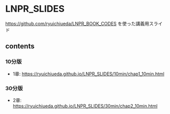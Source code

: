 # LNPR_SLIDES

https://github.com/ryuichiueda/LNPR_BOOK_CODES を使った講義用スライド


## contents

### 10分版

* 1章: https://ryuichiueda.github.io/LNPR_SLIDES/10min/chap1_10min.html

### 30分版

* 2章: https://ryuichiueda.github.io/LNPR_SLIDES/30min/chap2_10min.html

